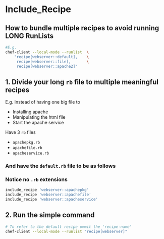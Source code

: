 # Include_Recipe

## How to bundle multiple recipes to avoid running LONG RunLists

```bash
#E.g.
chef-client --local-mode --runlist  \
    "recipe[webserver::default],    \
     recipe[webserver::file],       \
     recipe[webserver::apache2]"
```

## 1. Divide your **long** `rb` file to multiple **meaningful** recipes

E.g.
Instead of having one big file to

- Installing apache
- Manipulating the html file
- Start the apache service

Have 3 `rb` files

- `apachepkg.rb`
- `apachefile.rb`
- `apacheservice.rb`

### And have the `default.rb` file to be as follows

### Notice no `.rb` extensions

```ruby
include_recipe 'webserver::apachepkg'
include_recipe 'webserver::apachefile'
include_recipe 'webserver::apacheservice'
```

## 2. Run the simple command

```bash
# To refer to the default recipe ommit the 'recipe-name'
chef-client --local-mode --runlist "recipe[webserver]"
```
